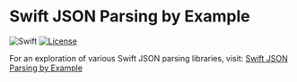 # Swift JSON Parsing by Example

![Swift](https://img.shields.io/badge/language-swift-orange.svg)
[![License](https://img.shields.io/badge/license-MIT-lightgrey.svg)](https://raw.githubusercontent.com/hkellaway/swift-json-comparison/master/LICENSE)

For an exploration of various Swift JSON parsing libraries, visit: [Swift JSON Parsing by Example](http://harlankellaway.com/blog/2015/07/05/swift-json-parsing-by-example/)
